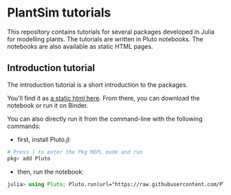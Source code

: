 # PlantSim tutorials
 
This repository contains tutorials for several packages developed in Julia for modelling plants. The tutorials are written in Pluto notebooks. The notebooks are also available as static HTML pages.

## Introduction tutorial

The introduction tutorial is a short introduction to the packages.

You'll find it as [a static html here](https://plantsim.github.io/PlantSim_tutorial/). From there, you can download the notebook or run it on Binder.

You can also directly run it from the command-line with the following commands:

- first, install Pluto.jl:

```julia
# Press ] to enter the Pkg REPL mode and run
pkg> add Pluto
```

- then, run the notebook:

```julia
julia> using Pluto; Pluto.run(url="https://raw.githubusercontent.com/PlantSim/PlantSim_tutorial/main/tutorial.jl")
```
